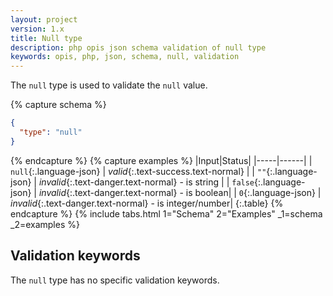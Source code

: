 ```yaml
---
layout: project
version: 1.x
title: Null type
description: php opis json schema validation of null type
keywords: opis, php, json, schema, null, validation
---
```


The `null` type is used to validate the `null` value.

{% capture schema %}
```json
{
  "type": "null"
}
```
{% endcapture %}
{% capture examples %}
|Input|Status|
|-----|------|
| `null`{:.language-json} | *valid*{:.text-success.text-normal} |
| `""`{:.language-json} | *invalid*{:.text-danger.text-normal} - is string |
| `false`{:.language-json} | *invalid*{:.text-danger.text-normal} - is boolean|
| `0`{:.language-json} | *invalid*{:.text-danger.text-normal} - is integer/number|
{:.table}
{% endcapture %}
{% include tabs.html 1="Schema" 2="Examples" _1=schema _2=examples %}

## Validation keywords

The `null` type has no specific validation keywords.
